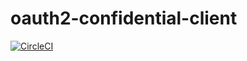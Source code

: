 # oauth2-confidential-client
[![CircleCI](https://circleci.com/gh/kg0r0/oauth2-confidential-client/tree/master.svg?style=svg)](https://circleci.com/gh/kg0r0/oauth2-confidential-client/tree/master)
